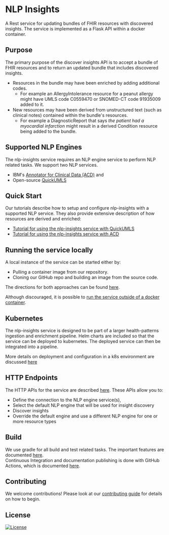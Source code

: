 # NLP Insights
A Rest service for updating bundles of FHIR resources with discovered insights.
The service is implemented as a Flask API within a docker container.

## Purpose
The primary purpose of the discover insights API is to accept a bundle of FHIR resources and to return an updated bundle that includes discovered insights.

* Resources in the bundle may have been enriched by adding additional codes. 
  - For example an AllergyIntolerance resource for a peanut allergy might have UMLS code C0559470 or SNOMED-CT code 91935009 added to it.
* New resources may have been derived from unstructured text (such as clinical notes) contained within the bundle's resources. 
  - For example a DiagnosticReport that says *the patient had a myocardial infarction* might result in a derived Condition resource being added to the bundle.


## Supported NLP Engines
The nlp-insights service requires an NLP engine service to perform NLP related tasks. We support two NLP services.

* IBM's [Annotator for Clinical Data (ACD)](https://www.ibm.com/cloud/watson-annotator-for-clinical-data) and 
* Open-source [QuickUMLS](https://github.com/Georgetown-IR-Lab/QuickUMLS)


## Quick Start
Our tutorials describe how to setup and configure nlp-insights with a supported NLP service. They also provide extensive description of how resources are derived and enriched:

* [Tutorial for using the nlp-insights service with QuickUMLS](./examples/quickumls/quickumls_tutorial.md)
* [Tutorial for using the nlp-insights service with ACD](./examples/acd/acd_tutorial.md)


## Running the service locally
A local instance of the service can be started either by:

* Pulling a container image from our repository.
* Cloning our GitHub repo and building an image from the source code.

The directions for both approaches can be found [here](./examples/setup/start_nlp_insights.md).

Although discouraged, it is possible to [run the service outside of a docker container](./developer/run_service_no_docker.md).

## Kubernetes 
The nlp-insights service is designed to be part of a larger health-patterns ingestion and enrichment pipeline. Helm charts are included so that the service can be deployed to kubernetes. The deployed service can then be integrated into a pipeline.

More details on deployment and configuration in a k8s environment are discussed [here](./user/kubernetes.md)

## HTTP Endpoints
The HTTP APIs for the service are described [here](./user/http_endpoints.md).
These APIs allow you to:

* Define the connection to the NLP engine service(s),
* Select the default NLP engine that will be used for insight discovery
* Discover insights
* Override the default engine and use a different NLP engine for one or more resource types

## Build
We use gradle for all build and test related tasks. The important features are documented [here](./developer/gradle_tasks.md).  
Continuous Integration and documentation publishing is done with GitHub Actions, which is documented [here](./developer/CI.md).

## Contributing
We welcome contributions! Please look at our [contributing guide](./developer/CONTRIBUTING.md) for details on how to begin.
 

## License
[![License](https://img.shields.io/badge/License-Apache%202.0-blue.svg)](https://opensource.org/licenses/Apache-2.0) 
